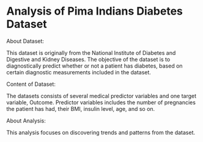 # Analysis of Pima Indians Diabetes Dataset

About Dataset:

This dataset is originally from the National Institute of Diabetes and Digestive and Kidney Diseases. The objective of the dataset is to diagnostically predict whether or not a patient has diabetes, based on certain diagnostic measurements included in the dataset.


Content of Dataset:

The datasets consists of several medical predictor variables and one target variable, Outcome. Predictor variables includes the number of pregnancies the patient has had, their BMI, insulin level, age, and so on.

About Analysis:

This analysis focuses on discovering trends and patterns from the dataset.

